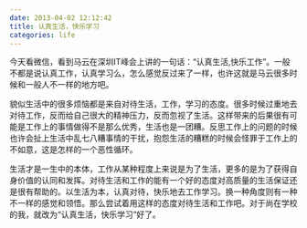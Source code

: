 ```yaml
---
date: 2013-04-02 12:12:42
title: 认真生活，快乐学习
categories: life
---
```




今天看微信，看到马云在深圳IT峰会上讲的一句话：“认真生活,快乐工作”。一般不都是说认真工作，认真学习么，怎么感觉反过来了一样，也许这就是马云很多时候和一般人不一样的地方吧。  

貌似生活中的很多烦恼都是来自对待生活，工作，学习的态度。很多时候过重地去对待工作，反而给自己很大的精神压力，反而忽视了生活。这样带来的后果很有可能是工作上的事情做得不是那么优秀，生活也是一团糟。反思工作上的问题的时候也许会扯上生活中乱七八糟事情的干扰，抱怨生活的糟糕的时候会怪罪于工作上的不如意，这是怎样的一个恶性循环。  

生活才是一生中的本体，工作从某种程度上来说是为了生活，更多的是为了获得自身价值的认同和发挥。对待生活和工作的能有一个好的态度对高质量的生活保证还是很有帮助的。以生活为本，认真对待，快乐地去工作学习。换一种角度则有一种不一样的感觉和领悟。那么尝试着用这样的态度对待生活和工作吧。对于尚在学校的我，就改为“认真生活，快乐学习”好了。
